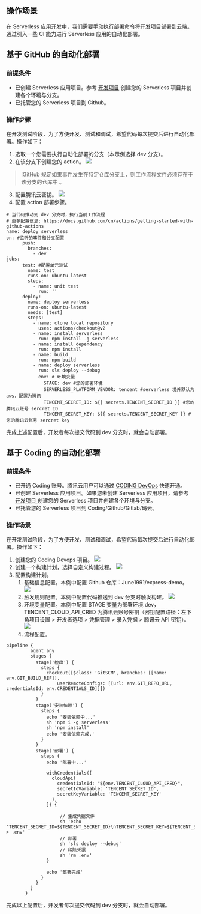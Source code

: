 ## 操作场景
在 Serverless 应用开发中，我们需要手动执行部署命令将开发项目部署到云端。通过引入一些 CI 能力进行 Serverless 应用的自动化部署。

##  基于 GitHub 的自动化部署

### 前提条件

- 已创建 Serverless 应用项目。参考 [开发项目](https://cloud.tencent.com/document/product/1154/47288) 创建您的 Serverless 项目并创建各个环境与分支。
- 已托管您的 Serverless 项目到 Github。

### 操作步骤

在开发测试阶段，为了方便开发、测试和调试，希望代码每次提交后进行自动化部署。操作如下：
1. 选取一个您需要执行自动化部署的分支（本示例选择 dev 分支）。
2. 在该分支下创建您的 action。 
![](https://main.qcloudimg.com/raw/6863deb3acfb9a8de75d8a0447ec4d20.png)
>!GitHub 规定如果事件发生在特定仓库分支上，则工作流程文件必须存在于该分支的仓库中 。
3. 配置腾讯云密钥。
![](https://main.qcloudimg.com/raw/e67ecc4fd932124db5d6bfa54b3ebb73.png)
4. 配置 action 部署步骤。
```
# 当代码推动到 dev 分支时，执行当前工作流程
# 更多配置信息: https://docs.github.com/cn/actions/getting-started-with-github-actions
name: deploy serverless
on: #监听的事件和分支配置
      push:
        branches:
          - dev 
jobs:
      test: #配置单元测试
        name: test
        runs-on: ubuntu-latest
        steps:
          - name: unit test
            run: '' 
      deploy:
        name: deploy serverless
        runs-on: ubuntu-latest
        needs: [test]
        steps:
          - name: clone local repository
            uses: actions/checkout@v2
          - name: install serverless
            run: npm install -g serverless
          - name: install dependency
            run: npm install
          - name: build
            run: npm build
          - name: deploy serverless
            run: sls deploy --debug
            env: # 环境变量
              STAGE: dev #您的部署环境
              SERVERLESS_PLATFORM_VENDOR: tencent #serverless 境外默认为 aws，配置为腾讯
              TENCENT_SECRET_ID: ${{ secrets.TENCENT_SECRET_ID }} #您的腾讯云账号 sercret ID
              TENCENT_SECRET_KEY: ${{ secrets.TENCENT_SECRET_KEY }} #您的腾讯云账号 sercret key 
```

完成上述配置后，开发者每次提交代码到 dev 分支时，就会自动部署。

##  基于 Coding 的自动化部署

### 前提条件

- 已开通 Coding 账号。腾讯云用户可以通过 [CODING DevOps](https://console.cloud.tencent.com/coding) 快速开通。
- 已创建 Serverless 应用项目。如果您未创建 Serverless 应用项目，请参考 [开发项目 ](https://cloud.tencent.com/document/product/1154/47288)创建您的 Serverless 项目并创建各个环境与分支。
- 已托管您的 Serverless 项目到 Coding/Github/Gitlab/码云。

### 操作场景
在开发测试阶段，为了方便开发、测试和调试，希望代码每次提交后进行自动化部署。操作如下：

1. 创建您的 Coding Devops 项目。
![](https://main.qcloudimg.com/raw/89a7c0952c861f2d20312f82421bb185.png)
2. 创建一个构建计划，选择自定义构建过程。
![](https://main.qcloudimg.com/raw/ff4344b46b6e7294305b11d375625478.png)
3. 配置构建计划。
   1. 基础信息配置。本例中配置 Github 仓库：June1991/express-demo。
    ![](https://main.qcloudimg.com/raw/b98edca31948731cd1c7cd9d8bb1389a.png)
   2. 触发规则配置。本例中配置代码推送到 dev 分支时触发构建。
    ![](https://main.qcloudimg.com/raw/02f29fde9198c894ac2781966e09a1ed.png)
   3. 环境变量配置。本例中配置 STAGE 变量为部署环境 dev，TENCENT_CLOUD_API_CRED 为腾讯云账号密钥（密钥配置路径：左下角项目设置 > 开发者选项 > 凭据管理 > 录入凭据 > 腾讯云 API 密钥）。
![](https://main.qcloudimg.com/raw/c27da8efffef370ca82456455591dc0c.png)
   4. 流程配置。
```
pipeline {
         agent any
         stages {
           stage('检出') {
             steps {
               checkout([$class: 'GitSCM', branches: [[name: env.GIT_BUILD_REF]],
                   userRemoteConfigs: [[url: env.GIT_REPO_URL, credentialsId: env.CREDENTIALS_ID]]])
             }
           }
           stage('安装依赖') {
             steps {
               echo '安装依赖中...'
               sh 'npm i -g serverless'
               sh 'npm install'
               echo '安装依赖完成.'
             }
           }
           stage('部署') {
             steps {
               echo '部署中...'
      
               withCredentials([
                 cloudApi(
                   credentialsId: "${env.TENCENT_CLOUD_API_CRED}",
                   secretIdVariable: 'TENCENT_SECRET_ID',
                   secretKeyVariable: 'TENCENT_SECRET_KEY'
                 ),
               ]) {
      
                    // 生成凭据文件
                    sh 'echo "TENCENT_SECRET_ID=${TENCENT_SECRET_ID}\nTENCENT_SECRET_KEY=${TENCENT_SECRET_KEY}" > .env'
                    // 部署
                    sh 'sls deploy --debug'   
                    // 移除凭据
                    sh 'rm .env' 
               }
      
               echo '部署完成'
             }
           }
         }
       }
```
完成以上配置后，开发者每次提交代码到 dev 分支时，就会自动部署。
